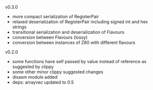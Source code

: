 v0.3.0
* more compact serialization of RegisterPair
* relaxed deserialization of RegisterPair including signed int and hex strings
* transitional serialization and deserialization of Flavours
* conversion between Flavours (lossy)
* conversion between instances of Z80 with different flavours

v0.2.0
* some functions have self passed by value instead of reference as suggested by clippy
* some other minor clippy suggested changes
* disasm module added
* deps: arrayvec updated to 0.5
